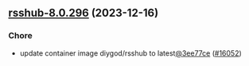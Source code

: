 

## [rsshub-8.0.296](https://github.com/truecharts/charts/compare/rsshub-8.0.295...rsshub-8.0.296) (2023-12-16)

### Chore

- update container image diygod/rsshub to latest[@3ee77ce](https://github.com/3ee77ce) ([#16052](https://github.com/truecharts/charts/issues/16052))
  
  